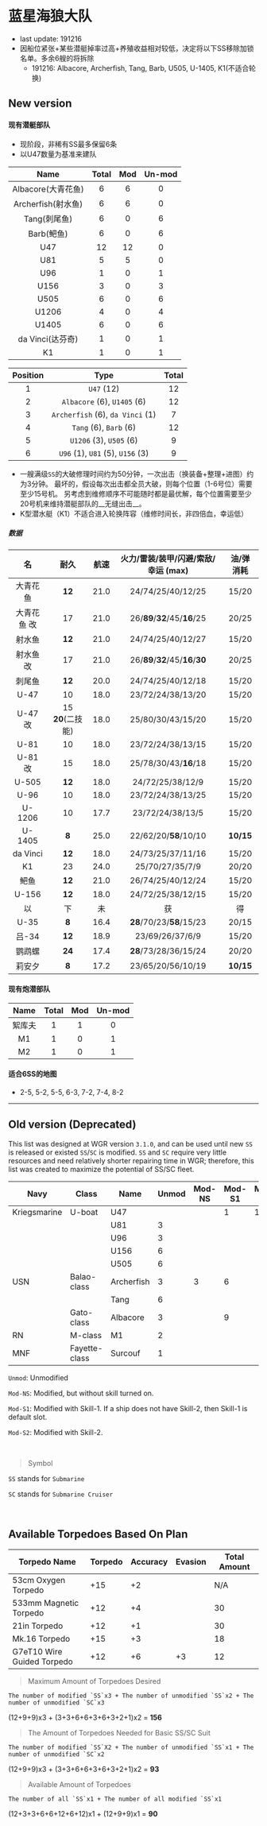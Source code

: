 # 蓝星海狼大队

- last update: 191216
- 因船位紧张+某些潜艇掉率过高+养殖收益相对较低，决定将以下SS移除加锁名单。多余6艘的将拆除
    - 191216: Albacore, Archerfish, Tang, Barb, U505, U-1405, K1(不适合轮换)

## New version

#### 现有潜艇部队

- 现阶段，非稀有SS最多保留6条
- 以U47数量为基准来建队

| Name | Total | Mod | Un-mod |
|:---:|:---:|:---:|:---:|
| Albacore(大青花鱼) | 6 | 6 | 0 |
| Archerfish(射水鱼) | 6 | 6 | 0 |
| Tang(刺尾鱼) | 6 | 0 | 6 |
| Barb(鲃鱼) | 6 | 0 | 6 |
| U47 | 12 | 12 | 0 |
| U81 | 5 | 5 | 0 |
| U96 | 1 | 0 | 1 |
| U156 | 3 | 0 | 3 |
| U505 | 6 | 0 | 6 |
| U1206 | 4 | 0 | 4 |
| U1405 | 6 | 0 | 6 |
| da Vinci(达芬奇) | 1 | 0 | 1 |
| K1 | 1 | 0 | 1 |

| Position | Type | Total |
|:--------:|:----:|:-----:|
| 1 | `U47` (12) | 12 |
| 2 | `Albacore` (6), `U1405` (6) | 12 |
| 3 | `Archerfish` (6), `da Vinci` (1) | 7 |
| 4 | `Tang` (6), `Barb` (6) | 12 |
| 5 | `U1206` (3), `U505` (6) | 9 |
| 6 | `U96` (1), `U81` (5), `U156` (3) | 9 |

- 一艘满级`SS`的大破修理时间约为50分钟，一次出击（换装备+整理+进图）约为3分钟。
最坏的，假设每次出击都全员大破，则每个位置（1-6号位）需要至少15号机。
另考虑到维修顺序不可能随时都是最优解，每个位置需要至少20号机来维持潜艇部队的__无缝出击__。
- K型潜水艇（K1）不适合进入轮换阵容（维修时间长，非四倍血，幸运低）

##### 数据

| 名 | 耐久 | 航速 | 火力/雷装/装甲/闪避/索敌/幸运 (max) | 油/弹 消耗 |
|:---:|:---:|:---:|:---:|:---:|
| 大青花鱼 | **12** | 21.0 | 24/74/25/40/12/25 | 15/20 |
| 大青花鱼 改 | 17 | 21.0 | 26/**89**/**32**/45/**16**/25 | 20/25 |
| 射水鱼 | **12** | 21.0 | 24/74/25/40/12/27 | 15/20 |
| 射水鱼 改 | 17 | 21.0 | 26/**89**/**32**/45/**16**/**30** | 20/25 |
| 刺尾鱼 | **12** | 20.0 | 24/74/25/40/12/18 | 15/20 |
| U-47 | 10 | 18.0 | 23/72/24/38/13/20 | 15/20 |
| U-47 改 | 15 **20**(二技能) | 18.0 | 25/80/30/43/15/20 | 15/20 |
| U-81 | 10 | 18.0 | 23/72/24/38/13/15 | 15/20 |
| U-81 改 | 15 | 18.0 | 25/78/30/43/**16**/18 | 15/20 |
| U-505 | **12** | 18.0 | 24/72/25/38/12/9 | 15/20 |
| U-96 | 10 | 18.0 | 23/72/24/38/13/25 | 15/20 |
| U-1206 | 10 | 17.7 | 23/72/24/38/13/5 | 15/20 |
| U-1405 | **8** | 25.0 | 22/62/20/**58**/10/10 | **10/15** |
| da Vinci | **12** | 18.0 | 24/73/25/37/11/16 | 15/20 |
| K1 | 23 | 24.0 | 25/70/27/35/7/9 | 20/20 |
| 鲃鱼 | **12** | 21.0 | 26/74/25/40/12/24 | 15/20 |
| U-156 | **12** | 18.0 | 24/72/25/38/12/15 | 15/20 |
|以 | 下 | 未 | 获 | 得 |
| U-35 | **8** | 16.4 | **28**/70/23/**58**/15/23 | 20/15 |
| 吕-34 | **12** | 18.9 | 23/69/26/37/6/9 | 15/20 |
| 鹦鹉螺 | **24** | 17.4 | **28**/73/28/36/15/24 | 20/20 |
| 莉安夕 | **8** | 17.2 | 23/65/20/56/10/19 | **10/15** |

#### 现有炮潜部队

| Name | Total | Mod | Un-mod |
|:---:|:---:|:---:|:---:|
| 絮库夫 | 1 | 1 | 0 |
| M1 | 1 | 0 | 1 |
| M2 | 1 | 0 | 1 |

#### 适合6SS的地图

- 2-5, 5-2, 5-5, 6-3, 7-2, 7-4, 8-2

---

## Old version (Deprecated)

This list was designed at WGR version `3.1.0`, and can be used until new `SS` is released or existed `SS`/`SC` is modified.
`SS` and `SC` require very little resources and need relatively shorter repairing time in WGR; therefore, this list was created to maximize the potential of SS/SC fleet.

| Navy | Class | Name | Unmod | Mod-NS | Mod-S1 | Mod-S2 | Total |
| ---- | ----- | ---- | ----- |------- | ------ | ------ | ----- |
| Kriegsmarine | U-boat | U47  |   |   | 1 | 11 | 12 |
|              |        | U81  | 3 |   |   |    |  3 |
|              |        | U96  | 3 |   |   |    |  3 |
|              |        | U156 | 6 |   |   |    |  6 |
|              |        | U505 | 6 |   |   |    |  6 |
| USN | Balao-class | Archerfish | 3 | 3 | 6 |   | 12 |
|     |             | Tang       | 6 |   |   |   |  6 |
|     | Gato-class  | Albacore   | 3 |   | 9 |   | 12 |
| RN | M-class | M1 | 2 |   |   |   | 2 |
| MNF | Fayette-class | Surcouf | 1 |   |   |   | 1 |

`Unmod`: Unmodified

`Mod-NS`: Modified, but without skill turned on.

`Mod-S1`: Modified with Skill-1. If a ship does not have Skill-2, then Skill-1 is default slot.

`Mod-S2`: Modified with Skill-2.

<br>

> Symbol

`SS` stands for `Submarine`

`SC` stands for `Submarine Cruiser`

<br>

## Available Torpedoes Based On Plan

| Torpedo Name | Torpedo | Accuracy | Evasion | Total Amount |
| ------------ | ------- | -------- | ------- | ------------ |
| 53cm Oxygen Torpedo | +15 | +2 |  | N/A |
| 533mm Magnetic Torpedo | +12 | +4 |  | 30 |
| 21in Torpedo | +12 | +1 |  | 30 |
| Mk.16 Torpedo | +15 | +3 |  | 18 |
| G7eT10 Wire Guided Torpedo | +12 | +6 | +3 | 12 |	


> Maximum Amount of Torpedoes Desired

    The number of modified `SS`x3 + The number of unmodified `SS`x2 + The number of unmodified `SC`x3
(12+9+9)x3 + (3+3+6+6+3+6+3+2+1)x2 = **156**

> The Amount of Torpedoes Needed for Basic SS/SC Suit

    The number of modified `SS`X2 + The number of unmodified `SS`x1 + The number of unmodified `SC`x2
(12+9+9)x3 + (3+3+6+6+3+6+3+2+1)x2 = **93**

> Available Amount of Torpedoes

    The number of all `SS`x1 + The number of all modified `SS`x1
(12+3+3+6+6+12+6+12)x1 + (12+9+9)x1 = **90**
